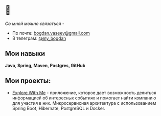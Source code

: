 # 👋
*Со мной можно связаться -*
- По почте: bogdan.vaseev@gmail.com
- В телеграм: [@my_bogdan](https://t.me/my_bogdan)

## Мои навыки
**Java, Spring, Maven, Postgres, GitHub**
## Мои проекты:
- [Explore With Me](https://github.com/mybogdan/java-explore-with-me) - приложение, которое дает возможность делиться информацией об интересных событиях и помогает найти компанию для участия в них. Микросервисная архитектура с использованием Spring Boot, Hibernate, PostgreSQL и Docker.
